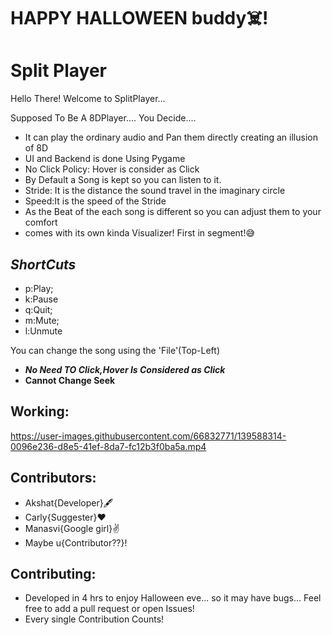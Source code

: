 # HAPPY HALLOWEEN buddy☠️!

# Split Player
Hello There! Welcome to SplitPlayer...

Supposed To Be A 8DPlayer.... You Decide....
- It can play the ordinary audio and Pan them directly creating an illusion of 8D
- UI and Backend is done Using Pygame
- No Click Policy: Hover is consider as Click
- By Default a Song is kept so you can listen to it.
- Stride: It is the distance the sound travel in the imaginary circle
- Speed:It is the speed of the Stride
- As the Beat of the each song is different so you can adjust them to your comfort
- comes with its own kinda Visualizer! First in segment!😅

## ***ShortCuts***
- p:Play; 
- k:Pause
- q:Quit;
- m:Mute;  
- l:Unmute

 You can change the song using the 'File'(Top-Left)
- ***No Need TO Click,Hover Is Considered as Click***
- **Cannot Change Seek**

## Working:


https://user-images.githubusercontent.com/66832771/139588314-0096e236-d8e5-41ef-8da7-fc12b3f0ba5a.mp4


                
## Contributors: 
 * Akshat{Developer}🖋️
 * Carly{Suggester}❤️
 * Manasvi{Google girl}✌️
 * Maybe u{Contributor??}!
 
## Contributing:
- Developed in 4 hrs to enjoy Halloween eve... so it may have bugs... Feel free to add a pull request or open Issues!
- Every single Contribution Counts!
